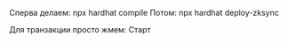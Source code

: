 Сперва делаем: npx hardhat compile
Потом: npx hardhat deploy-zksync

Для транзакции просто жмем: Старт